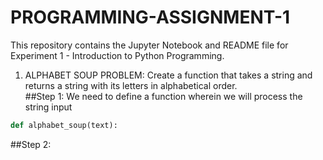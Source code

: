 # PROGRAMMING-ASSIGNMENT-1
This repository contains the Jupyter Notebook and README file for Experiment 1 - Introduction to Python Programming.

1. ALPHABET SOUP PROBLEM: Create a function that takes a string and returns a string with its letters in alphabetical order.  
##Step 1: We need to define a function wherein we will process the string input
```py
def alphabet_soup(text):
```

##Step 2: 



